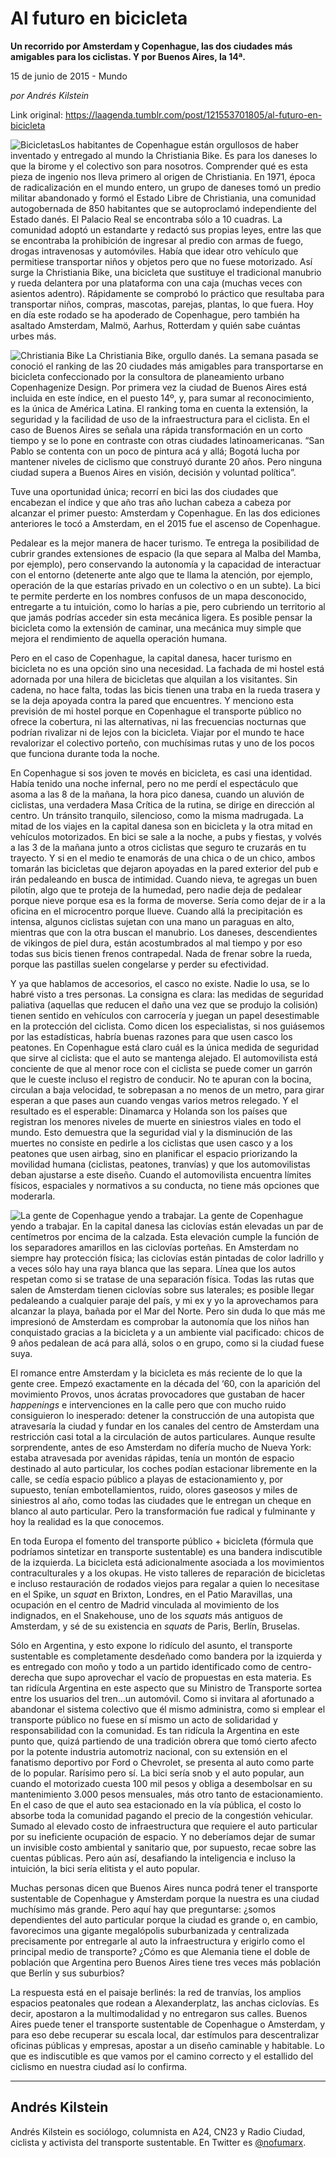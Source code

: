 # Al futuro en bicicleta

**Un recorrido por Amsterdam y Copenhague, las dos ciudades más amigables para los ciclistas. Y por Buenos Aires, la 14ª.**

15 de junio de 2015 - Mundo

_por Andrés Kilstein_

Link original: https://laagenda.tumblr.com/post/121553701805/al-futuro-en-bicicleta

![Bicicletas](https://64.media.tumblr.com/a230d31cd8864039ebf111d2fad7e787/tumblr_inline_pjzvdvxo2j1t6q87u_500.jpg)Los habitantes de Copenhague están orgullosos de haber inventado y entregado al mundo la Christiania Bike. Es para los daneses lo que la birome y el colectivo son para nosotros. Comprender qué es esta pieza de ingenio nos lleva primero al origen de Christiania. En 1971, época de radicalización en el mundo entero, un grupo de daneses tomó un predio militar abandonado y formó el Estado Libre de Christiania, una comunidad autogobernada de 850 habitantes que se autoproclamó independiente del Estado danés. El Palacio Real se encontraba sólo a 10 cuadras. La comunidad adoptó un estandarte y redactó sus propias leyes, entre las que se encontraba la prohibición de ingresar al predio con armas de fuego, drogas intravenosas y automóviles. Había que idear otro vehículo que permitiese transportar niños y objetos pero que no fuese motorizado. Así surge la Christiania Bike, una bicicleta que sustituye el tradicional manubrio y rueda delantera por una plataforma con una caja (muchas veces con asientos adentro). Rápidamente se comprobó lo práctico que resultaba para transportar niños, compras, mascotas, parejas, plantas, lo que fuera. Hoy en día este rodado se ha apoderado de Copenhague, pero también ha asaltado Amsterdam, Malmö, Aarhus, Rotterdam y quién sabe cuántas urbes más.

![Christiania Bike](https://64.media.tumblr.com/ed7f0d4e1e2b8ff02b9cdd2839490fca/tumblr_inline_pjzvdw8Yia1t6q87u_500.jpg) La Christiania Bike, orgullo danés. La semana pasada se conoció el ranking de las 20 ciudades más amigables para transportarse en bicicleta confeccionado por la consultora de planeamiento urbano Copenhagenize Design. Por primera vez la ciudad de Buenos Aires está incluida en este índice, en el puesto 14º, y, para sumar al reconocimiento, es la única de América Latina. El ranking toma en cuenta la extensión, la seguridad y la facilidad de uso de la infraestructura para el ciclista. En el caso de Buenos Aires se señala una rápida transformación en un corto tiempo y se lo pone en contraste con otras ciudades latinoamericanas. “San Pablo se contenta con un poco de pintura acá y allá; Bogotá lucha por mantener niveles de ciclismo que construyó durante 20 años. Pero ninguna ciudad supera a Buenos Aires en visión, decisión y voluntad política”.

Tuve una oportunidad única; recorrí en bici las dos ciudades que encabezan el índice y que año tras año luchan cabeza a cabeza por alcanzar el primer puesto: Amsterdam y Copenhague. En las dos ediciones anteriores le tocó a Amsterdam, en el 2015 fue el ascenso de Copenhague.

Pedalear es la mejor manera de hacer turismo. Te entrega la posibilidad de cubrir grandes extensiones de espacio (la que separa al Malba del Mamba, por ejemplo), pero conservando la autonomía y la capacidad de interactuar con el entorno (detenerte ante algo que te llama la atención, por ejemplo, operación de la que estarías privado en un colectivo o en un subte). La bici te permite perderte en los nombres confusos de un mapa desconocido, entregarte a tu intuición, como lo harías a pie, pero cubriendo un territorio al que jamás podrías acceder sin esta mecánica ligera. Es posible pensar la bicicleta como la extensión de caminar, una mecánica muy simple que mejora el rendimiento de aquella operación humana.

Pero en el caso de Copenhague, la capital danesa, hacer turismo en bicicleta no es una opción sino una necesidad. La fachada de mi hostel está adornada por una hilera de bicicletas que alquilan a los visitantes. Sin cadena, no hace falta, todas las bicis tienen una traba en la rueda trasera y se la deja apoyada contra la pared que encuentres. Y menciono esta previsión de mi hostel porque en Copenhague el transporte público no ofrece la cobertura, ni las alternativas, ni las frecuencias nocturnas que podrían rivalizar ni de lejos con la bicicleta. Viajar por el mundo te hace revalorizar el colectivo porteño, con muchísimas rutas y uno de los pocos que funciona durante toda la noche. 

En Copenhague si sos joven te movés en bicicleta, es casi una identidad. Había tenido una noche infernal, pero no me perdí el espectáculo que asoma a las 8 de la mañana, la hora pico danesa, cuando un aluvión de ciclistas, una verdadera Masa Crítica de la rutina, se dirige en dirección al centro. Un tránsito tranquilo, silencioso, como la misma madrugada. La mitad de los viajes en la capital danesa son en bicicleta y la otra mitad en vehículos motorizados. En bici se sale a la noche, a pubs y fiestas, y volvés a las 3 de la mañana junto a otros ciclistas que seguro te cruzarás en tu trayecto. Y si en el medio te enamorás de una chica o de un chico, ambos tomarán las bicicletas que dejaron apoyadas en la pared exterior del pub e irán pedaleando en busca de intimidad. Cuando nieva, te agregas un buen pilotín, algo que te proteja de la humedad, pero nadie deja de pedalear porque nieve porque esa es la forma de moverse. Sería como dejar de ir a la oficina en el microcentro porque llueve. Cuando allá la precipitación es intensa, algunos ciclistas sujetan con una mano un paraguas en alto, mientras que con la otra buscan el manubrio. Los daneses, descendientes de vikingos de piel dura, están acostumbrados al mal tiempo y por eso todas sus bicis tienen frenos contrapedal. Nada de frenar sobre la rueda, porque las pastillas suelen congelarse y perder su efectividad.

Y ya que hablamos de accesorios, el casco no existe. Nadie lo usa, se lo habré visto a tres personas. La consigna es clara: las medidas de seguridad paliativa (aquellas que reducen el daño una vez que se produjo la colisión) tienen sentido en vehículos con carrocería y juegan un papel desestimable en la protección del ciclista. Como dicen los especialistas, si nos guiásemos por las estadísticas, habría buenas razones para que usen casco los peatones. En Copenhague está claro cuál es la única medida de seguridad que sirve al ciclista: que el auto se mantenga alejado. El automovilista está conciente de que al menor roce con el ciclista se puede comer un garrón que le cueste incluso el registro de conducir. No te apuran con la bocina, circulan a baja velocidad, te sobrepasan a no menos de un metro, para girar esperan a que pases aun cuando vengas varios metros relegado. Y el resultado es el esperable: Dinamarca y Holanda son los países que registran los menores niveles de muerte en siniestros viales en todo el mundo. Esto demuestra que la seguridad vial y la disminución de las muertes no consiste en pedirle a los ciclistas que usen casco y a los peatones que usen airbag, sino en planificar el espacio priorizando la movilidad humana (ciclistas, peatones, tranvías) y que los automovilistas deban ajustarse a este diseño. Cuando el automovilista encuentra límites físicos, espaciales y normativos a su conducta, no tiene más opciones que moderarla.

![La gente de Copenhague yendo a trabajar.](https://64.media.tumblr.com/a1d810095393cf1cc9c637334562978d/tumblr_inline_pjzvdwwG7O1t6q87u_500.jpg) La gente de Copenhague yendo a trabajar. En la capital danesa las ciclovías están elevadas un par de centímetros por encima de la calzada. Esta elevación cumple la función de los separadores amarillos en las ciclovías porteñas. En Amsterdam no siempre hay protección física; las ciclovías están pintadas de color ladrillo y a veces sólo hay una raya blanca que las separa. Línea que los autos respetan como si se tratase de una separación física. Todas las rutas que salen de Amsterdam tienen ciclovías sobre sus laterales; es posible llegar pedaleando a cualquier paraje del país, y mi ex y yo la aprovechamos para alcanzar la playa, bañada por el Mar del Norte. Pero sin duda lo que más me impresionó de Amsterdam es comprobar la autonomía que los niños han conquistado gracias a la bicicleta y a un ambiente vial pacificado: chicos de 9 años pedalean de acá para allá, solos o en grupo, como si la ciudad fuese suya.

El romance entre Amsterdam y la bicicleta es más reciente de lo que la gente cree. Empezó exactamente en la década del ‘60, con la aparición del movimiento Provos, unos ácratas provocadores que gustaban de hacer *happenings* e intervenciones en la calle pero que con mucho ruido consiguieron lo inesperado: detener la construcción de una autopista que atravesaría la ciudad y fundar en los canales del centro de Amsterdam una restricción casi total a la circulación de autos particulares. Aunque resulte sorprendente, antes de eso Amsterdam no difería mucho de Nueva York: estaba atravesada por avenidas rápidas, tenía un montón de espacio destinado al auto particular, los coches podían estacionar libremente en la calle, se cedía espacio público a playas de estacionamiento y, por supuesto, tenían embotellamientos, ruido, olores gaseosos y miles de siniestros al año, como todas las ciudades que le entregan un cheque en blanco al auto particular. Pero la transformación fue radical y fulminante y hoy la realidad es la que conocemos.

En toda Europa el fomento del transporte público + bicicleta (fórmula que podríamos sintetizar en transporte sustentable) es una bandera indiscutible de la izquierda. La bicicleta está adicionalmente asociada a los movimientos contraculturales y a los okupas. He visto talleres de reparación de bicicletas e incluso restauración de rodados viejos para regalar a quien lo necesitase en el Spike, un *squat* en Brixton, Londres, en el Patio Maravillas, una ocupación en el centro de Madrid vinculada al movimiento de los indignados, en el Snakehouse, uno de los *squats* más antiguos de Amsterdam, y sé de su existencia en *squats* de Paris, Berlín, Bruselas.

Sólo en Argentina, y esto expone lo ridículo del asunto, el transporte sustentable es completamente desdeñado como bandera por la izquierda y es entregado con moño y todo a un partido identificado como de centro-derecha que supo aprovechar el vacío de propuestas en esta materia. Es tan ridícula Argentina en este aspecto que su Ministro de Transporte sortea entre los usuarios del tren…un automóvil. Como si invitara al afortunado a abandonar el sistema colectivo que él mismo administra, como si emplear el transporte público no fuese en sí mismo un acto de solidaridad y responsabilidad con la comunidad. Es tan ridícula la Argentina en este punto que, quizá partiendo de una tradición obrera que tomó cierto afecto por la potente industria automotriz nacional, con su extensión en el fanatismo deportivo por Ford o Chevrolet, se presenta al auto como parte de lo popular. Rarísimo pero sí. La bici sería snob y el auto popular, aun cuando el motorizado cuesta 100 mil pesos y obliga a desembolsar en su mantenimiento 3.000 pesos mensuales, más otro tanto de estacionamiento. En el caso de que el auto sea estacionado en la vía pública, el costo lo absorbe toda la comunidad pagando el precio de la congestión vehicular. Sumado al elevado costo de infraestructura que requiere el auto particular por su ineficiente ocupación de espacio. Y no deberíamos dejar de sumar un invisible costo ambiental y sanitario que, por supuesto, recae sobre las cuentas públicas. Pero aún así, desafiando la inteligencia e incluso la intuición, la bici sería elitista y el auto popular.

Muchas personas dicen que Buenos Aires nunca podrá tener el transporte sustentable de Copenhague y Amsterdam porque la nuestra es una ciudad muchísimo más grande. Pero aquí hay que preguntarse: ¿somos dependientes del auto particular porque la ciudad es grande o, en cambio, favorecimos una gigante megalópolis suburbanizada y centralizada precisamente por entregarle al auto la infraestructura y erigirlo como el principal medio de transporte? ¿Cómo es que Alemania tiene el doble de población que Argentina pero Buenos Aires tiene tres veces más población que Berlín y sus suburbios?

La respuesta está en el paisaje berlinés: la red de tranvías, los amplios espacios peatonales que rodean a Alexanderplatz, las anchas ciclovías. Es decir, apostaron a la multimodalidad y no entregaron sus calles. Buenos Aires puede tener el transporte sustentable de Copenhague o Amsterdam, y para eso debe recuperar su escala local, dar estímulos para descentralizar oficinas públicas y empresas, apostar a un diseño caminable y habitable. Lo que es indiscutible es que vamos por el camino correcto y el estallido del ciclismo en nuestra ciudad así lo confirma.

  




---

 Andrés Kilstein
----------------

 Andrés Kilstein es sociólogo, columnista en A24, CN23 y Radio Ciudad, ciclista y activista del transporte sustentable. En Twitter es [@nofumarx](http://www.twitter.com/nofumarx).

